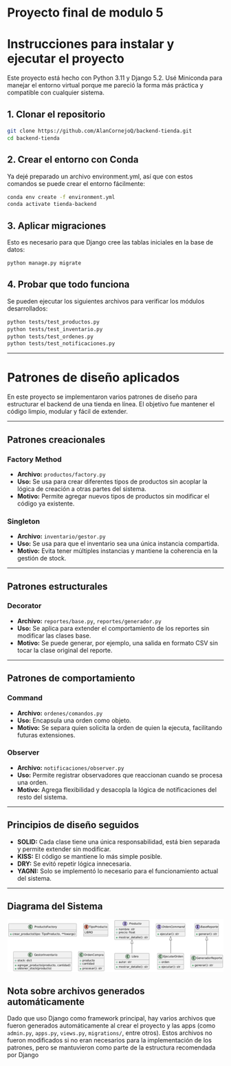 # Proyecto final de modulo 5

# Instrucciones para instalar y ejecutar el proyecto

Este proyecto está hecho con Python 3.11 y Django 5.2. Usé Miniconda para manejar el entorno virtual porque me pareció la forma más práctica y compatible con cualquier sistema.

## 1. Clonar el repositorio

```bash
git clone https://github.com/AlanCornejoQ/backend-tienda.git
cd backend-tienda
```
## 2. Crear el entorno con Conda
Ya dejé preparado un archivo environment.yml, así que con estos comandos se puede crear el entorno fácilmente:
```bash
conda env create -f environment.yml
conda activate tienda-backend
```

## 3. Aplicar migraciones
Esto es necesario para que Django cree las tablas iniciales en la base de datos:
```bash
python manage.py migrate
```

## 4. Probar que todo funciona
Se pueden ejecutar los siguientes archivos para verificar los módulos desarrollados:
```bash
python tests/test_productos.py
python tests/test_inventario.py
python tests/test_ordenes.py
python tests/test_notificaciones.py
```
--- 
# Patrones de diseño aplicados

En este proyecto se implementaron varios patrones de diseño para estructurar el backend de una tienda en línea. El objetivo fue mantener el código limpio, modular y fácil de extender. 

---

## Patrones creacionales

### Factory Method
- **Archivo:** `productos/factory.py`
- **Uso:** Se usa para crear diferentes tipos de productos sin acoplar la lógica de creación a otras partes del sistema.
- **Motivo:** Permite agregar nuevos tipos de productos sin modificar el código ya existente.

### Singleton
- **Archivo:** `inventario/gestor.py`
- **Uso:** Se usa para que el inventario sea una única instancia compartida.
- **Motivo:** Evita tener múltiples instancias y mantiene la coherencia en la gestión de stock.

---

## Patrones estructurales

### Decorator
- **Archivo:** `reportes/base.py`, `reportes/generador.py`
- **Uso:** Se aplica para extender el comportamiento de los reportes sin modificar las clases base.
- **Motivo:** Se puede generar, por ejemplo, una salida en formato CSV sin tocar la clase original del reporte.

---

## Patrones de comportamiento

### Command
- **Archivo:** `ordenes/comandos.py`
- **Uso:** Encapsula una orden como objeto.
- **Motivo:** Se separa quien solicita la orden de quien la ejecuta, facilitando futuras extensiones.

### Observer
- **Archivo:** `notificaciones/observer.py`
- **Uso:** Permite registrar observadores que reaccionan cuando se procesa una orden.
- **Motivo:** Agrega flexibilidad y desacopla la lógica de notificaciones del resto del sistema.

---

## Principios de diseño seguidos

- **SOLID:** Cada clase tiene una única responsabilidad, está bien separada y permite extender sin modificar.
- **KISS:** El código se mantiene lo más simple posible.
- **DRY:** Se evitó repetir lógica innecesaria.
- **YAGNI:** Solo se implementó lo necesario para el funcionamiento actual del sistema.

---
## Diagrama del Sistema
![Diagrama UML del sistema](diagramaUML/UML1.png)

## Nota sobre archivos generados automáticamente

Dado que uso Django como framework principal, hay varios archivos que fueron generados automáticamente al crear el proyecto y las apps (como `admin.py`, `apps.py`, `views.py`, `migrations/`, entre otros). Estos archivos no fueron modificados si no eran necesarios para la implementación de los patrones, pero se mantuvieron como parte de la estructura recomendada por Django

